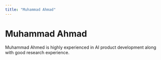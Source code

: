 ```yaml
---
title: "Muhammad Ahmad"
---
```


# Muhammad Ahmad

Muhammad Ahmed is highly experienced in AI product development along with good research experience.